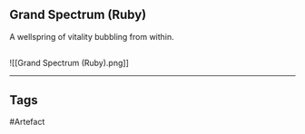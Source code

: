 ## Grand Spectrum (Ruby)
A wellspring of vitality bubbling from within.
## 
![[Grand Spectrum (Ruby).png]]

---
## Tags
#Artefact